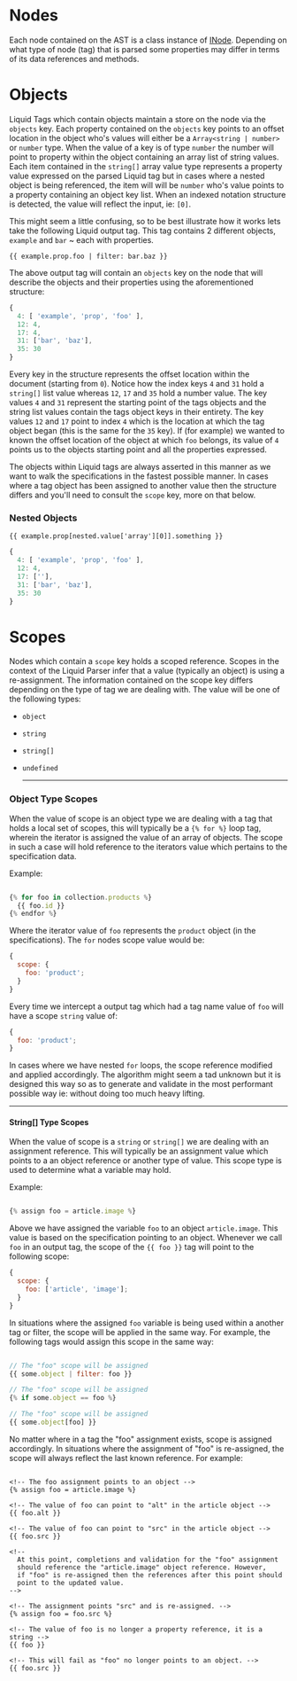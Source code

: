 # Nodes

Each node contained on the AST is a class instance of [INode](#). Depending on what type of node (tag) that is parsed some properties may differ in terms of its data references and methods.

# Objects

Liquid Tags which contain objects maintain a store on the node via the `objects` key. Each property contained on the `objects` key points to an offset location in the object who's values will either be a `Array<string | number>` or `number` type. When the value of a key is of type `number` the number will point to property within the object containing an array list of string values. Each item contained in the `string[]` array value type represents a property value expressed on the parsed Liquid tag but in cases where a nested object is being referenced, the item will will be `number` who's value points to a property containing an object key list. When an indexed notation structure is detected, the value will reflect the input, ie: `[0]`.

This might seem a little confusing, so to be best illustrate how it works lets take the following Liquid output tag. This tag contains 2 different objects, `example` and `bar` ~ each with properties.

```liquid
{{ example.prop.foo | filter: bar.baz }}
```

The above output tag will contain an `objects` key on the node that will describe the objects and their properties using the aforementioned structure:

```javascript
{
  4: [ 'example', 'prop', 'foo' ],
  12: 4,
  17: 4,
  31: ['bar', 'baz'],
  35: 30
}
```

Every key in the structure represents the offset location within the document (starting from `0`). Notice how the index keys `4` and `31` hold a `string[]` list value whereas `12`, `17` and `35` hold a number value. The key values `4` and `31` represent the starting point of the tags objects and the string list values contain the tags object keys in their entirety. The key values `12` and `17` point to index `4` which is the location at which the tag object began (this is the same for the `35` key). If (for example) we wanted to known the offset location of the object at which `foo` belongs, its value of `4` points us to the objects starting point and all the properties expressed.

The objects within Liquid tags are always asserted in this manner as we want to walk the specifications in the fastest possible manner. In cases where a tag object has been assigned to another value then the structure differs and you'll need to consult the `scope` key, more on that below.

### Nested Objects

```liquid
{{ example.prop[nested.value['array'][0]].something }}
```

```javascript
{
  4: [ 'example', 'prop', 'foo' ],
  12: 4,
  17: [''],
  31: ['bar', 'baz'],
  35: 30
}
```

# Scopes

Nodes which contain a `scope` key holds a scoped reference. Scopes in the context of the Liquid Parser infer that a value (typically an object) is using a re-assignment. The information contained on the scope key differs depending on the type of tag we are dealing with. The value will be one of the following types:

- `object`
- `string`
- `string[]`
- `undefined`

  ***

### Object Type Scopes

When the value of scope is an object type we are dealing with a tag that holds a local set of scopes, this will typically
be a `{% for %}` loop tag, wherein the iterator is assigned the value of an array of objects. The scope in such a case
will hold reference to the iterators value which pertains to the specification data.

Example:

```javascript

{% for foo in collection.products %}
  {{ foo.id }}
{% endfor %}

```

Where the iterator value of `foo` represents the `product` object (in the specifications). The `for` nodes scope value
would be:

```javascript
{
  scope: {
    foo: 'product';
  }
}
```

Every time we intercept a output tag which had a tag name value of `foo` will have a scope `string` value of:

```javascript
{
  foo: 'product';
}
```

In cases where we have nested `for` loops, the scope reference modified and applied accordingly. The algorithm
might seem a tad unknown but it is designed this way so as to generate and validate in the most performant possible way ie: without doing too much heavy lifting.

---

#### String[] Type Scopes

When the value of scope is a `string` or `string[]` we are dealing with an assignment reference. This will typically be
an assignment value which points to a an object reference or another type of value. This scope type is used to determine
what a variable may hold.

Example:

```javascript

{% assign foo = article.image %}

```

Above we have assigned the variable `foo` to an object `article.image`. This value is based on the specification pointing to an object. Whenever we call `foo` in an output tag, the scope of the `{{ foo }}` tag will point to the following scope:

```javascript
{
  scope: {
    foo: ['article', 'image'];
  }
}
```

In situations where the assigned `foo` variable is being used within a another tag or filter, the scope will be applied in the same way. For example, the following tags would assign this scope in the same way:

```javascript

// The "foo" scope will be assigned
{{ some.object | filter: foo }}

// The "foo" scope will be assigned
{% if some.object == foo %}

// The "foo" scope will be assigned
{{ some.object[foo] }}

```

No matter where in a tag the "foo" assignment exists, scope is assigned accordingly. In situations where the assignment of "foo" is re-assigned, the scope will always reflect the last known reference. For example:

```liquid

<!-- The foo assignment points to an object -->
{% assign foo = article.image %}

<!-- The value of foo can point to "alt" in the article object -->
{{ foo.alt }}

<!-- The value of foo can point to "src" in the article object -->
{{ foo.src }}

<!--
  At this point, completions and validation for the "foo" assignment
  should reference the "article.image" object reference. However,
  if "foo" is re-assigned then the references after this point should
  point to the updated value.
-->

<!-- The assignment points "src" and is re-assigned. -->
{% assign foo = foo.src %}

<!-- The value of foo is no longer a property reference, it is a string -->
{{ foo }}

<!-- This will fail as "foo" no longer points to an object. -->
{{ foo.src }}

```
